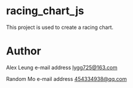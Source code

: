 # racing_chart_js
This project is used to create a racing chart.

# Author
Alex Leung e-mail address lygg725@163.com

Random Mo  e-mail address 454334938@qq.com
